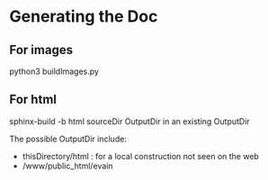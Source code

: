 
Generating the Doc
====================

For images
-----------
python3 buildImages.py

For html
---------
sphinx-build -b html sourceDir OutputDir
in an existing OutputDir

The possible OutputDir include:
- thisDirectory/html : for a local construction not seen on the web
- /www/public_html/evain 

